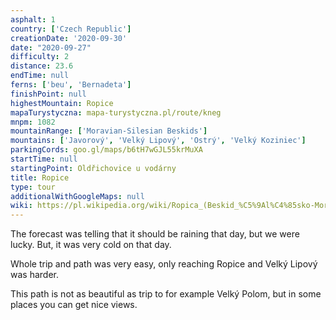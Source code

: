 ```yaml
---
asphalt: 1
country: ['Czech Republic']
creationDate: '2020-09-30'
date: "2020-09-27"
difficulty: 2
distance: 23.6
endTime: null
ferns: ['beu', 'Bernadeta']
finishPoint: null
highestMountain: Ropice
mapaTurystyczna: mapa-turystyczna.pl/route/kneg
mnpm: 1082
mountainRange: ['Moravian-Silesian Beskids']
mountains: ['Javorový', 'Velký Lipový', 'Ostrý', 'Velký Koziniec']
parkingCords: goo.gl/maps/b6tH7wGJL55krMuXA
startTime: null
startingPoint: Oldřichovice u vodárny
title: Ropice
type: tour
additionalWithGoogleMaps: null
wiki: https://pl.wikipedia.org/wiki/Ropica_(Beskid_%C5%9Al%C4%85sko-Morawski)
---
```


The forecast was telling that it should be raining that day, but we were lucky. But, it was very cold on that day.

Whole trip and path was very easy, only reaching Ropice and Velký Lipový was harder.

This path is not as beautiful as trip to for example Velký Polom, but in some places you can get nice views.
